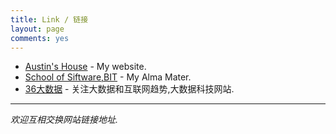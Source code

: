 ```yaml
---
title: Link / 链接
layout: page
comments: yes
---
```


* [Austin's House](http://hijiangtao.weebly.com/) - My website.
* [School of Siftware,BIT](http://ss.bit.edu.cn) - My Alma Mater.
* [36大数据](http://www.36dsj.com/) - 关注大数据和互联网趋势,大数据科技网站.

----

*欢迎互相交换网站链接地址.*